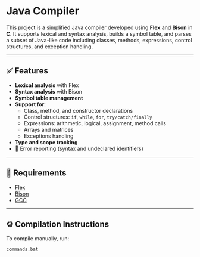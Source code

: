 # Java Compiler

This project is a simplified Java compiler developed using **Flex** and **Bison** in **C**. It supports lexical and syntax analysis, builds a symbol table, and parses a subset of Java-like code including classes, methods, expressions, control structures, and exception handling.

---

## ✅ Features

- **Lexical analysis** with Flex  
- **Syntax analysis** with Bison  
- **Symbol table management**  
- **Support for**:
  - Class, method, and constructor declarations  
  - Control structures: `if`, `while`, `for`, `try/catch/finally`  
  - Expressions: arithmetic, logical, assignment, method calls  
  - Arrays and matrices  
  - Exceptions handling  
- **Type and scope tracking**  
- 🧪 Error reporting (syntax and undeclared identifiers)

---

## 🧰 Requirements

- [Flex](https://github.com/westes/flex)  
- [Bison](https://www.gnu.org/software/bison/)  
- [GCC](https://gcc.gnu.org/)

---

## ⚙️ Compilation Instructions

To compile manually, run: 
```bash
commands.bat

